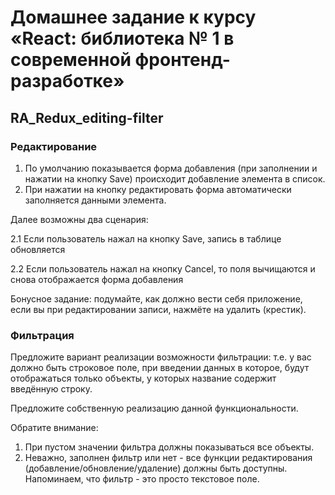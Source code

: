 # Домашнее задание к курсу «React: библиотека № 1 в современной фронтенд-разработке»

## RA_Redux_editing-filter

### Редактирование

1. По умолчанию показывается форма добавления (при заполнении и нажатии на кнопку Save) происходит добавление элемента в список.
2. При нажатии на кнопку редактировать форма автоматически заполняется данными элемента.

Далее возможны два сценария:

2.1 Если пользователь нажал на кнопку Save, запись в таблице обновляется

2.2 Если пользователь нажал на кнопку Cancel, то поля вычищаются и снова отображается форма добавления

Бонусное задание: подумайте, как должно вести себя приложение, если вы при редактировании записи, нажмёте на удалить (крестик).

### Фильтрация

Предложите вариант реализации возможности фильтрации: т.е. у вас должно быть строковое поле, при введении данных в которое, будут отображаться только объекты, у которых название содержит введённую строку.

Предложите собственную реализацию данной функциональности.

Обратите внимание:

1. При пустом значении фильтра должны показываться все объекты.
2. Неважно, заполнен фильтр или нет - все функции редактирования (добавление/обновление/удаление) должны быть доступны.
Напоминаем, что фильтр - это просто текстовое поле.
